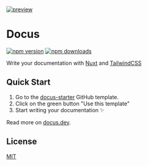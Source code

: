 [![preview](https://user-images.githubusercontent.com/904724/105075054-872fac80-5a89-11eb-8aab-46dd254ad986.png)](https://docus.dev)
# Docus

[![npm version][npm-version-src]][npm-version-href]
[![npm downloads][npm-downloads-src]][npm-downloads-href]

Write your documentation with [Nuxt](https://nuxtjs.org) and [TailwindCSS](https://tailwindcss.com)
## Quick Start

1. Go to the [docus-starter](https://github.com/nuxt/docus-starter) GitHub template.
2. Click on the green button "Use this template"
3. Start writing your documentation ✨

Read more on [docus.dev](https://docus.dev).

## License

[MIT](./LICENSE)

<!-- Badges -->
[npm-version-src]: https://img.shields.io/npm/v/docus/latest.svg
[npm-version-href]: https://npmjs.com/package/docus

[npm-downloads-src]: https://img.shields.io/npm/dt/docus.svg
[npm-downloads-href]: https://npmjs.com/package/docus

[license-src]: https://img.shields.io/npm/l/docus.svg
[license-href]: https://npmjs.com/package/docus
